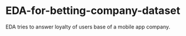 # EDA-for-betting-company-dataset
EDA tries to answer loyalty of users base of a mobile app company.
